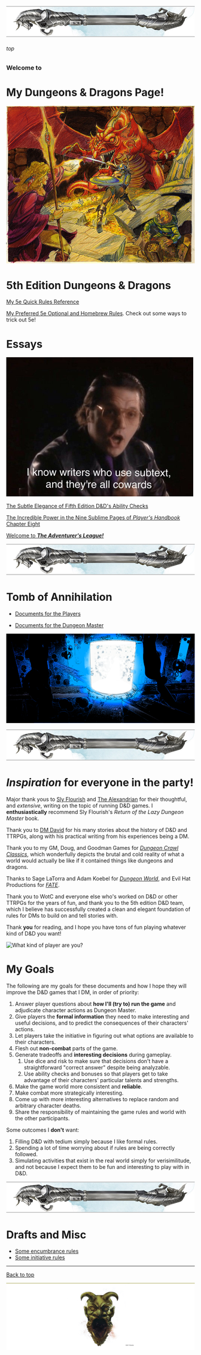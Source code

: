 
![immovable rod](/images/immovable-rod.jpg)

###### top
### Welcome to

# My Dungeons & Dragons Page!

![A Dragon in a Dungeon](/images/dragon.png)

# 5th Edition Dungeons & Dragons

[My 5e Quick Rules Reference](/5e/5e_reference.md#top)

[My Preferred 5e Optional and Homebrew Rules](/5e/5e_homebrew.md#top). Check out some ways to trick out 5e!

# Essays

![Writers who use subtext are cowards](images/writers-who-use-subtext-are-cowards.jpg)

[The Subtle Elegance of Fifth Edition D&D's Ability Checks](/5e/essays/5e_ability_checks.md#top)

[The Incredible Power in the Nine Sublime Pages of _Player's Handbook_ Chapter Eight](/5e/essays/5e_phb_chapter_eight.md#top)

[Welcome to _**The Adventurer's League!**_](/5e/essays/adventurers_league.md#top)

![immovable rod](/images/immovable-rod.jpg)

# Tomb of Annihilation

- [Documents for the Players](/tomb_of_annihilation/player_notes/README.md#top)

- [Documents for the Dungeon Master](/tomb_of_annihilation/dm_notes/README.md#top)

![Toa](/tomb_of_annihilation/player_notes/images/characters/the-soulmonger.png)

![immovable rod](/images/immovable-rod.jpg)

# _Inspiration_ for everyone in the party!

Major thank yous to [Sly Flourish](https://slyflourish.com/) and [The Alexandrian](https://thealexandrian.net/gamemastery-101) for their thoughtful, and _extensive_, writing on the topic of running D&D games. I **enthusiastically** recommend Sly Flourish's _Return of the Lazy Dungeon Master_ book.

Thank you to [DM David](https://dmdavid.com/) for his many stories about the history of D&D and TTRPGs, along with his practical writing from his experiences being a DM.

Thank you to my GM, Doug, and Goodman Games for [_Dungeon Crawl Classics_](https://goodman-games.com/dungeon-crawl-classics-rpg/), which wonderfully depicts the brutal and cold reality of what a world would actually be like if it contained things like dungeons and dragons.

Thanks to Sage LaTorra and Adam Koebel for [_Dungeon World_](https://dungeon-world.com/), and Evil Hat Productions for [_FATE_](https://www.evilhat.com/home/fate-core/).

Thank you to WotC and everyone else who's worked on D&D or other TTRPGs for the years of fun, and thank you to the 5th edition D&D team, which I believe has successfully created a clean and elegant foundation of rules for DMs to build on and tell stories with.


Thank __you__ for reading, and I hope you have tons of fun playing whatever kind of D&D you want!

![What kind of player are you?](/images/types-of-player.jpg)

# My Goals

The following are my goals for these documents and how I hope they will improve the D&D games that I DM, in order of priority:
1. Answer player questions about **how I'll (try to) run the game** and adjudicate character actions as Dungeon Master.
1. Give players the **formal information** they need to make interesting and useful decisions, and to predict the consequences of their characters' actions.
1. Let players take the initiative in figuring out what options are available to their characters.
1. Flesh out **non-combat** parts of the game.
1. Generate tradeoffs and **interesting decisions** during gameplay.
    1. Use dice and risk to make sure that decisions don't have a straightforward "correct answer" despite being analyzable.
    1. Use ability checks and bonuses so that players get to take advantage of their characters' particular talents and strengths.
1. Make the game world more consistent and **reliable**.
1. Make combat more strategically interesting.
1. Come up with more interesting alternatives to replace random and arbitrary character deaths.
1. Share the responsibility of maintaining the game rules and world with the other participants.

Some outcomes I **don't** want:
1. Filling D&D with tedium simply because I like formal rules.
1. Spending a lot of time worrying about if rules are being correctly followed.
1. Simulating activities that exist in the real world simply for verisimilitude, and not because I expect them to be fun and interesting to play with in D&D.

![immovable rod](/images/immovable-rod.jpg)

# Drafts and Misc

- [Some encumbrance rules](tomb_of_annihilation/player_notes/encumbrance.md#top)
- [Some initiative rules](/5e/initiative.md#top)

---

[Back to top](#top)

![the end](/images/toa-end.jpg)
